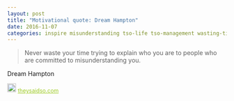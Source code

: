 ```yaml
---
layout: post
title: "Motivational quote: Dream Hampton"
date: 2016-11-07
categories: inspire misunderstanding tso-life tso-management wasting-time
---
```

> Never waste your time trying to explain who you are to people who are committed to misunderstanding you.

Dream Hampton

<span style="z-index:50;font-size:0.9em;"><img src="https://theysaidso.com/branding/theysaidso.png" height="20" width="20" alt="theysaidso.com"/><a href="https://theysaidso.com" title="Powered by quotes from theysaidso.com" style="color: #9fcc25; margin-left: 4px; vertical-align: middle;">theysaidso.com</a></span>
